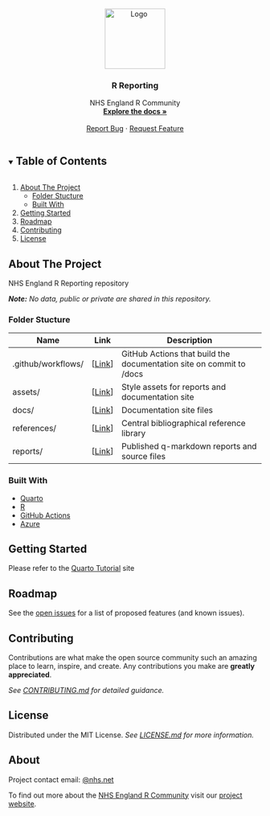 <!-- PROJECT LOGO -->
<br />
<p align="center">
  <a href="https://github.com/nhsengland/nhs-r-reporting/">
    <img src="assets/logos/nhs-england.jpg" alt="Logo" height="120">
  </a>

  <h3 align="center">R Reporting</h3>

  <p align="center">
    NHS England R Community
    <br />
    <a href="/"><strong>Explore the docs »</strong></a>
    <br />
    <br />
    <a href="https://github.com/nhsengland/nhs-r-reporting/issues">Report Bug</a>
    ·
    <a href="https://github.com/nhsengland/nhs-r-reporting/issues">Request Feature</a>
  </p>
</p>

<!-- TABLE OF CONTENTS -->
<details open="open">
  <summary><h2 style="display: inline-block">Table of Contents</h2></summary>
  <ol>
    <li>
      <a href="#about-the-project">About The Project</a>
      <ul>
        <li><a href="#folder-stucture">Folder Stucture</a></li>
        <li><a href="#built-with">Built With</a></li>
      </ul>
    </li>
    <li>
      <a href="#getting-started">Getting Started</a>
    <li><a href="#roadmap">Roadmap</a></li>
    <li><a href="#contributing">Contributing</a></li>
    <li><a href="#license">License</a></li>
    <!-- <li><a href="#acknowledgements">Acknowledgements</a></li> -->
  </ol>
</details>

<!-- ABOUT THE PROJECT -->

## About The Project

NHS England R Reporting repository

_**Note:** No data, public or private are shared in this repository._

### Folder Stucture

| Name | Link | Description |
| ---- | ---- | ----------- |
| .github/workflows/ | [[Link](https://github.com/nhsengland/nhs-r-reporting/tree/main/.github/workflows)]  | GitHub Actions that build the documentation site on commit to /docs |
| assets/ | [[Link](https://github.com/nhsengland/nhs-r-reporting/assets)]  | Style assets for reports and documentation site |
| docs/ | [[Link](https://github.com/nhsengland/nhs-r-reporting)]  | Documentation site files |
| references/ | [[Link](https://github.com/nhsengland/nhs-r-reporting)]  | Central bibliographical reference library |
| reports/ | [[Link](https://github.com/nhsengland/nhs-r-reporting)]  | Published q-markdown reports and source files |

### Built With

- [Quarto](https://quarto.org/)
- [R](https://www.r-project.org/)
- [GitHub Actions](https://github.com/features/actions)
- [Azure](https://azure.microsoft.com/en-gb/)

<!-- GETTING STARTED -->

## Getting Started

Please refer to the [Quarto Tutorial](https://openscapes.github.io/quarto-website-tutorial/) site

<!-- ROADMAP -->

## Roadmap

See the [open issues](https://github.com/nhsengland/nhs-r-reporting/issues) for a list of proposed features (and known issues).

<!-- CONTRIBUTING-->

## Contributing

Contributions are what make the open source community such an amazing place to learn, inspire, and create. Any contributions you make are **greatly appreciated**.

_See [CONTRIBUTING.md](https://github.com/nhsengland/nhs-r-reporting/blob/main/CONTRIBUTING.md) for detailed guidance._

<!-- LICENSE -->

## License

Distributed under the MIT License. _See [LICENSE.md](https://github.com/nhsengland/nhs-r-reporting/blob/main/LICENSE) for more information._

<!-- CONTACT -->

## About

Project contact email: [@nhs.net](mailto:@nhs.net)

To find out more about the [NHS England R Community](https://future.nhs.uk/NationalRCommunity/groupHome) visit our [project website](https://future.nhs.uk/NationalRCommunity/groupHome).

<!-- ACKNOWLEDGEMENTS
## Acknowledgements

* []()
* []()
* []() -->

